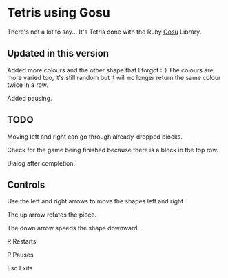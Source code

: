 # Tetris using Gosu

There's not a lot to say... It's Tetris done with the Ruby
[Gosu](http:http://www.libgosu.org/) Library.

## Updated in this version

Added more colours and the other shape that I forgot :-) The colours are more varied
too, it's still random but it will no longer return the same colour twice in a row.

Added pausing.

## TODO

Moving left and right can go through already-dropped blocks.

Check for the game being finished because there is a block in the top row.

Dialog after completion.

## Controls

Use the left and right arrows to move the shapes left and right.

The up arrow rotates the piece.

The down arrow speeds the shape downward.

R   Restarts

P   Pauses

Esc Exits
